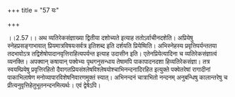 +++
title = "57 यः"

+++

।।2.57।। अथ व्यतिरेकसंज्ञाख्या द्वितीया दशोच्यते इत्याह ततोऽर्वाचीनदशेति।
अप्रियेषु स्नेहप्रसङ्गाभावात् प्रियमात्रविषयःसर्वत्र इतिशब्द इति दर्शयति
प्रियेष्विति। अभिस्नेहस्य प्रवृत्तिपर्यन्ततया तदभावोऽत्र
तद्विशेषोपादानवृत्तिराहित्यपर्यन्त इत्याह उदासीन इति। एतेनप्रियेत्यादिना
च व्यतिरेकसंज्ञात्वं व्यनक्ति। अपक्वान् कषायान् पक्वेभ्यः पृथगनुसन्धाय
तेषामपि पाकापादनदशा हिव्यतिरेकसंज्ञा। तत्र स्वयम्प्रियेषु प्रवृत्तिरहितो
दैवागतप्रियसंश्लेषविश्लेषयोश्चाभिनन्दनादिरहित इत्युक्ते पक्वेतरेषां
रागादीनां पाकाभिलाषेण मनोव्यापारविशेषनिवारणमुक्तं स्यात्। अभिनन्दनं
चात्राभितो नन्दनम् अनुबन्धिषु कालान्तरेषु च
प्रीत्यनुवृत्तिहेतुभूतनन्दनमित्यर्थः। एवं द्वेषेऽपि।  
  
